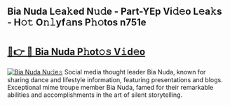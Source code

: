## Bia Nuda L𝚎a𝚔ed N𝚞𝚍e - Part-YEp Vi𝚍𝚎o L𝚎a𝚔s - H𝚘𝚝 O𝚗𝚕yf𝚊ns P𝚑𝚘tos n751e

# <h2><a href="http://kfcctrg.oniu.top/?m=Bia+Nuda">🔗👉 🔴 Bia Nuda P𝚑ot𝚘𝚜 V𝚒d𝚎o</a></h2>

[![Bia Nuda Nu𝚍e𝚜](https://i.imgur.com/0qMVB7G.gif)](http://kfcctrg.oniu.top/?m=Bia+Nuda)
Social media thought leader Bia Nuda, known for sharing dance and lifestyle information, featuring presentations and blogs. Exceptional mime troupe member Bia Nuda, famed for their remarkable abilities and accomplishments in the art of silent storytelling.  
